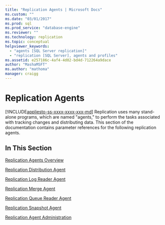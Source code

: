 ```yaml
---
title: "Replication Agents | Microsoft Docs"
ms.custom: ""
ms.date: "03/01/2017"
ms.prod: sql
ms.prod_service: "database-engine"
ms.reviewer: ""
ms.technology: replication
ms.topic: conceptual
helpviewer_keywords: 
  - "agents [SQL Server replication]"
  - "replication [SQL Server], agents and profiles"
ms.assetid: e257186c-4af4-4d02-bd4d-712264a9dace
author: "MashaMSFT"
ms.author: "mathoma"
manager: craigg
---
```

# Replication Agents
[!INCLUDE[appliesto-ss-xxxx-xxxx-xxx-md](../../../includes/appliesto-ss-xxxx-xxxx-xxx-md.md)]
  Replication uses many stand-alone programs, which are named "agents," to perform the tasks associated with tracking changes and distributing data. This section of the documentation contains parameter references for the following replication agents.  
  
## In This Section  
 [Replication Agents Overview](../../../relational-databases/replication/agents/replication-agents-overview.md)  
  
 [Replication Distribution Agent](../../../relational-databases/replication/agents/replication-distribution-agent.md)  
  
 [Replication Log Reader Agent](../../../relational-databases/replication/agents/replication-log-reader-agent.md)  
  
 [Replication Merge Agent](../../../relational-databases/replication/agents/replication-merge-agent.md)  
  
 [Replication Queue Reader Agent](../../../relational-databases/replication/agents/replication-queue-reader-agent.md)  
  
 [Replication Snapshot Agent](../../../relational-databases/replication/agents/replication-snapshot-agent.md)  
  
 [Replication Agent Administration](../../../relational-databases/replication/agents/replication-agent-administration.md)  
  
  
